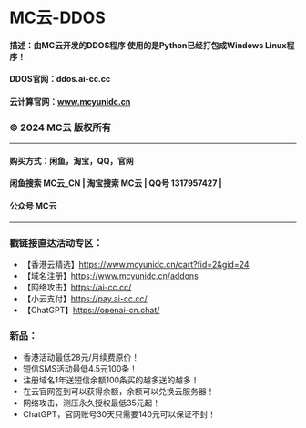 # MC云-DDOS

#### 描述：由MC云开发的DDOS程序 使用的是Python已经打包成Windows Linux程序！

#### DDOS官网：ddos.ai-cc.cc
#### 云计算官网：www.mcyunidc.cn

### © 2024 MC云 版权所有

---
#### 购买方式：闲鱼，淘宝，QQ，官网
#### 闲鱼搜索 MC云_CN | 淘宝搜索 MC云 | QQ号 1317957427 | 
#### 公众号 MC云
---
### 戳链接直达活动专区：
- 【香港云精选】https://www.mcyunidc.cn/cart?fid=2&gid=24
- 【域名注册】https://www.mcyunidc.cn/addons
- 【网络攻击】https://ai-cc.cc/
- 【小云支付】https://pay.ai-cc.cc/
- 【ChatGPT】https://openai-cn.chat/

### 新品：

- 香港活动最低28元/月续费原价！
- 短信SMS活动最低4.5元100条！
- 注册域名1年送短信余额100条买的越多送的越多！
- 在云官网签到可以获得余额，余额可以兑换云服务器！
- 网络攻击，测压永久授权最低35元起！
- ChatGPT，官网账号30天只需要140元可以保证不封！